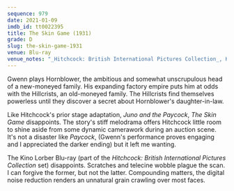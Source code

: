 ```yaml
---
sequence: 979
date: 2021-01-09
imdb_id: tt0022395
title: The Skin Game (1931)
grade: D
slug: the-skin-game-1931
venue: Blu-ray
venue_notes: "_Hitchcock: British International Pictures Collection_, Kino Lorber, 2019"
---
```


Gwenn plays Hornblower, the ambitious and somewhat unscrupulous head of a new-moneyed family. His expanding factory empire puts him at odds with the Hillcrists, an old-moneyed family. The Hillcrists find themselves powerless until they discover a secret about Hornblower's daughter-in-law.

<!-- end -->

Like Hitchcock's prior stage adaptation, <span data-imdb-id="tt0021015">_Juno and the Paycock_</span>, _The Skin Game_ disappoints. The story's stiff melodrama offers Hitchcock little room to shine aside from some dynamic camerawork during an auction scene. It's not a disaster like _Paycock_, (Gwenn's performance proves engaging and I appreciated the darker ending) but it left me wanting.

The Kino Lorber Blu-ray (part of the _Hitchcock: British International Pictures Collection_ set) disappoints. Scratches and telecine wobble plague the scan. I can forgive the former, but not the latter. Compounding matters, the digital noise reduction renders an unnatural grain crawling over most faces.
